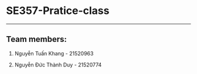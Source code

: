 # SE357-Pratice-class
---
## Team members:
1. Nguyễn Tuấn Khang - 21520963

2. Nguyễn Đức Thành Duy - 21520774
